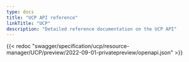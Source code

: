 ```yaml
---
type: docs
title: "UCP API reference"
linkTitle: "UCP"
description: "Detailed reference documentation on the UCP API"
---
```


{{< redoc "swagger/specification/ucp/resource-manager/UCP/preview/2022-09-01-privatepreview/openapi.json" >}}
